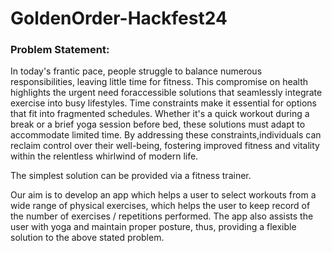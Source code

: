 # GoldenOrder-Hackfest24

### Problem Statement:
In today's frantic pace, people struggle to balance numerous responsibilities, leaving little time for fitness. This compromise on health highlights the urgent need foraccessible solutions that seamlessly integrate exercise into busy lifestyles. Time constraints make it essential for options that fit into fragmented schedules. Whether it's a quick workout during a break or a brief yoga session before bed, these solutions must adapt to accommodate limited time. By addressing these constraints,individuals can reclaim control over their well-being, fostering improved fitness and vitality within the relentless whirlwind of modern life.

The simplest solution can be provided via a fitness trainer.

Our aim is to develop an app which helps a user to select workouts from a wide range of physical exercises, which helps the user to keep record of the number of exercises / repetitions performed. The app also assists the user with yoga and maintain proper posture, thus, providing a flexible solution to the above stated problem.


